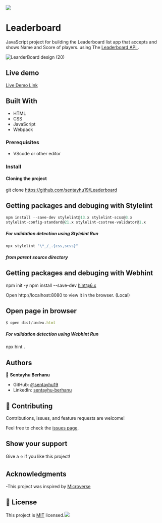  ![](https://img.shields.io/badge/Microverse-blueviolet)

# Leaderboard
 JavaScript project for building the Leaderboard list app that accepts and shows Name and Score of players.  using  The <a href="https://www.notion.so/microverse/Leaderboard-API-service-24c0c3c116974ac49488d4eb0267ade3">Leaderboard API </a>. 


 ![LearderBoard design (20)](https://github.com/sentayhu19/Leaderboard/blob/add-and-remove/src/assets/images/Screenshot.png)

## Live demo

[Live Demo Link]( https://sentayhu19.github.io/Leaderboard/dist/index.html)

## Built With

- HTML
- CSS
- JavaScript
- Webpack 

### Prerequisites

- VScode or other editor

### Install

#### Cloning the project

git clone https://github.com/sentayhu19/Leaderboard <Your-Build-Directory>

## Getting packages and debuging with Stylelint
```js
npm install --save-dev stylelint@13.x stylelint-scss@3.x 
stylelint-config-standard@21.x stylelint-csstree-validator@1.x
```
##### For validation detection using Stylelint Run
```js
npx stylelint "\*_/_.{css,scss}"
```
##### from parent source directory

## Getting packages and debuging with Webhint

npm init -y
npm install --save-dev hint@6.x
  
Open http://localhost:8080 to view it in the browser. (Local)

## Open page in browser
```js
$ open dist/index.html
```

##### For validation detection using Webhint Run

npx hint .

## Authors

👤 **Sentayhu Berhanu**

- GitHub: [@sentayhu19](https://github.com/sentayhu19)
- LinkedIn: [sentayhu-berhanu](https://www.linkedin.com/in/sentayhu-berhanu-6376579a/)



## 🤝 Contributing

Contributions, issues, and feature requests are welcome!

Feel free to check the [issues page](https://github.com/sentayhu19/To-Do-list/issues).

## Show your support

Give a ⭐️ if you like this project!

## Acknowledgments

-This project was inspired by [Microverse](https://www.microverse.org)

## 📝 License

This project is [MIT](./MIT.md) licensed.![](https://img.shields.io/badge/Microverse-blueviolet)

